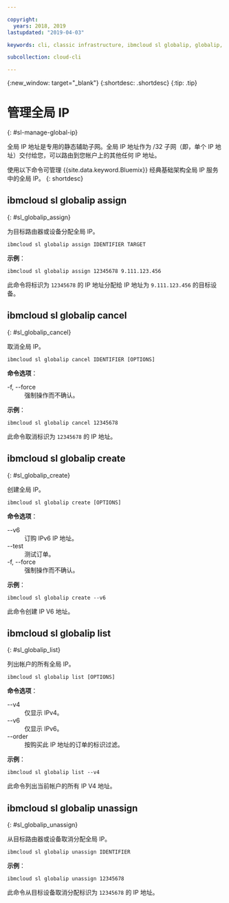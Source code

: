 ```yaml
---

copyright:
  years: 2018, 2019
lastupdated: "2019-04-03"

keywords: cli, classic infrastructure, ibmcloud sl globalip, globalip, global ip addresses, assign global ip

subcollection: cloud-cli

---
```


{:new_window: target="_blank"}
{:shortdesc: .shortdesc}
{:tip: .tip}

# 管理全局 IP
{: #sl-manage-global-ip}

全局 IP 地址是专用的静态辅助子网。全局 IP 地址作为 /32 子网（即，单个 IP 地址）交付给您，可以路由到您帐户上的其他任何 IP 地址。

使用以下命令可管理 {{site.data.keyword.Bluemix}} 经典基础架构全局 IP 服务中的全局 IP。
{: shortdesc}

## ibmcloud sl globalip assign
{: #sl_globalip_assign}

为目标路由器或设备分配全局 IP。
```
ibmcloud sl globalip assign IDENTIFIER TARGET
```

**示例**：
```
ibmcloud sl globalip assign 12345678 9.111.123.456
```

此命令将标识为 `12345678` 的 IP 地址分配给 IP 地址为 `9.111.123.456` 的目标设备。

## ibmcloud sl globalip cancel
{: #sl_globalip_cancel}

取消全局 IP。
```
ibmcloud sl globalip cancel IDENTIFIER [OPTIONS]
```

<strong>命令选项</strong>：
<dl>
<dt>-f, --force</dt>
<dd>强制操作而不确认。</dd>
</dl>

**示例**：
```
ibmcloud sl globalip cancel 12345678
```

此命令取消标识为 `12345678` 的 IP 地址。

 ## ibmcloud sl globalip create
{: #sl_globalip_create}

创建全局 IP。
```
ibmcloud sl globalip create [OPTIONS]
```

<strong>命令选项</strong>：
<dl>
<dt>--v6</dt>
<dd>订购 IPv6 IP 地址。</dd>
<dt>--test</dt>
<dd>测试订单。</dd>
<dt>-f, --force</dt>
<dd>强制操作而不确认。</dd>
</dl>

**示例**：
```
ibmcloud sl globalip create --v6
```

此命令创建 IP V6 地址。



## ibmcloud sl globalip list
{: #sl_globalip_list}

列出帐户的所有全局 IP。
```
ibmcloud sl globalip list [OPTIONS]
```

<strong>命令选项</strong>：
<dl>
<dt>--v4</dt>
<dd>仅显示 IPv4。</dd>
<dt>--v6</dt>
<dd>仅显示 IPv6。</dd>
<dt>--order</dt>
<dd>按购买此 IP 地址的订单的标识过滤。</dd>
</dl>

**示例**：
```
ibmcloud sl globalip list --v4
```

此命令列出当前帐户的所有 IP V4 地址。



## ibmcloud sl globalip unassign
{: #sl_globalip_unassign}

从目标路由器或设备取消分配全局 IP。
```
ibmcloud sl globalip unassign IDENTIFIER
```


**示例**：
```
ibmcloud sl globalip unassign 12345678
```

此命令从目标设备取消分配标识为 `12345678` 的 IP 地址。
